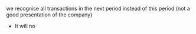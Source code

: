 we recognise all transactions in the next period instead of this period (not a good presentation of the company)
- It will no